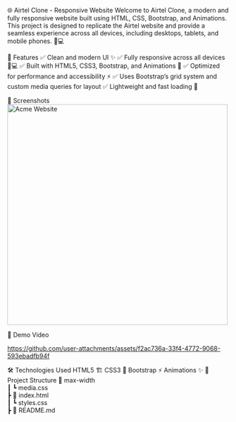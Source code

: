 🌐 Airtel Clone - Responsive Website
Welcome to Airtel Clone, a modern and fully responsive website built using HTML, CSS, Bootstrap, and Animations. This project is designed to replicate the Airtel website and provide a seamless experience across all devices, including desktops, tablets, and mobile phones. 📱💻

🚀 Features
✅ Clean and modern UI ✨
✅ Fully responsive across all devices 📱💻
✅ Built with HTML5, CSS3, Bootstrap, and Animations 🎨
✅ Optimized for performance and accessibility ⚡
✅ Uses Bootstrap’s grid system and custom media queries for layout
✅ Lightweight and fast loading 🚀

📸 Screenshots
<img src="https://github.com/user-attachments/assets/6abdc25b-a055-4991-a1f7-bc76560d68cb" alt="Acme Website" width="500px">


🎥 Demo Video


https://github.com/user-attachments/assets/f2ac736a-33f4-4772-9068-593ebadfb94f


🛠️ Technologies Used
HTML5 🏗️
CSS3 🎨
Bootstrap ⚡
Animations ✨
📂 Project Structure
📁 max-width <br> ┃ ┗ media.css <br> ┣ 📄 index.html <br> ┃ ┗ styles.css <br> ┣ 📄 README.md
